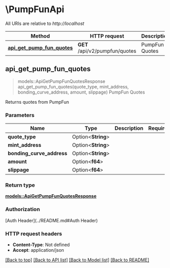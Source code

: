 # \PumpFunApi

All URIs are relative to *http://localhost*

Method | HTTP request | Description
------------- | ------------- | -------------
[**api_get_pump_fun_quotes**](PumpFunApi.md#api_get_pump_fun_quotes) | **GET** /api/v2/pumpfun/quotes | PumpFun Quotes



## api_get_pump_fun_quotes

> models::ApiGetPumpFunQuotesResponse api_get_pump_fun_quotes(quote_type, mint_address, bonding_curve_address, amount, slippage)
PumpFun Quotes

Returns quotes from PumpFun

### Parameters


Name | Type | Description  | Required | Notes
------------- | ------------- | ------------- | ------------- | -------------
**quote_type** | Option<**String**> |  |  |
**mint_address** | Option<**String**> |  |  |
**bonding_curve_address** | Option<**String**> |  |  |
**amount** | Option<**f64**> |  |  |
**slippage** | Option<**f64**> |  |  |

### Return type

[**models::ApiGetPumpFunQuotesResponse**](apiGetPumpFunQuotesResponse.md)

### Authorization

[Auth Header](../README.md#Auth Header)

### HTTP request headers

- **Content-Type**: Not defined
- **Accept**: application/json

[[Back to top]](#) [[Back to API list]](../README.md#documentation-for-api-endpoints) [[Back to Model list]](../README.md#documentation-for-models) [[Back to README]](../README.md)

